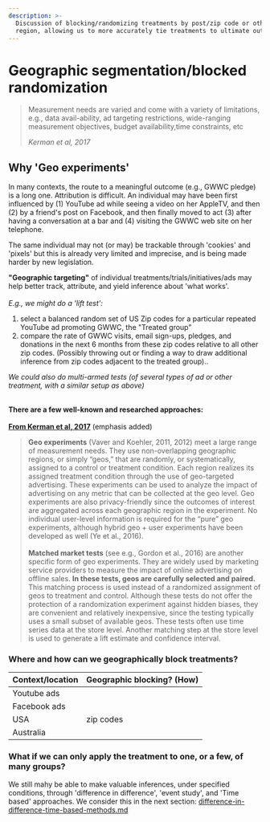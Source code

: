 ```yaml
---
description: >-
  Discussion of blocking/randomizing treatments by post/zip code or other
  region, allowing us to more accurately tie treatments to ultimate outcomes
---
```


# Geographic segmentation/blocked randomization

> Measurement needs are varied and come with a variety of limitations, e.g., data avail-ability, ad targeting restrictions, wide-ranging measurement objectives, budget availability,time constraints, etc
>
> _Kerman et al, 2017_

## Why 'Geo experiments'

In many contexts, the route to a meaningful outcome (e.g., GWWC pledge) is a long one. Attribution is difficult. An individual may have been first influenced by (1) YouTube ad while seeing a video on her AppleTV, and then (2) by a friend's post on Facebook, and then finally moved to act (3) after having a conversation at a bar and (4) visiting the GWWC web site on her telephone.

The same individual may not (or may) be trackable through 'cookies' and 'pixels' but this is already very limited and imprecise, and is being made harder by new legislation.

**"Geographic targeting"** of individual treatments/trials/initiatives/ads may help better track, attribute, and yield inference about 'what works'.\
\
_E.g., we might do a 'lift test':_

1. select a balanced random set of US Zip codes for a particular repeated YouTube ad promoting GWWC, the "Treated group"
2. compare the rate of GWWC visits, email sign-ups, pledges, and donations in the next 6 months from these zip codes relative to all other zip codes. (Possibly throwing out or finding a way to draw additional inference from zip codes adjacent to the treated group)..

_We could also do multi-armed tests (of several types of ad or other treatment, with a similar setup as above)_

\
**There are a few well-known and researched approaches:**\
\
[**From Kerman et al, 2017**](https://pub-tools-public-publication-data.storage.googleapis.com/pdf/45950.pdf)  (emphasis added)

> **Geo experiments** (Vaver and Koehler, 2011, 2012) meet a large range of measurement needs. They use non-overlapping geographic regions, or simply “geos,” that are randomly, or systematically, assigned to a control or treatment condition. Each region realizes its assigned treatment condition through the use of geo-targeted advertising. These experiments can be used to analyze the impact of advertising on any metric that can be collected at the geo level. Geo experiments are also privacy-friendly since the outcomes of interest are aggregated across each geographic region in the experiment. No individual user-level information is required for the “pure” geo experiments, although hybrid geo + user experiments have been developed as well (Ye et al., 2016).\
> \
> **Matched market tests** (see e.g., Gordon et al., 2016) are another specific form of geo experiments. They are widely used by marketing service providers to measure the impact of online advertising on offline sales. **In these tests, geos are carefully selected and paired.** This matching process is used instead of a randomized assignment of geos to treatment and control. Although these tests do not offer the protection of a randomization experiment against hidden biases, they are convenient and relatively inexpensive, since the testing typically uses a small subset of available geos. These tests often use time series data at the store level. Another matching step at the store level is used to generate a lift estimate and confidence interval.

### Where and how can we geographically block treatments?

| Context/location | Geographic blocking? (How) |
| ---------------- | -------------------------- |
| Youtube ads      |                            |
| Facebook ads     |                            |
| USA              | zip codes                  |
| Australia        |                            |

### **What if we can only apply the treatment to one, or a few, of many groups?**

We still mahy be able to make valuable inferences, under specified conditions, through 'difference in difference', 'event study', and 'Time based' approaches. We consider this in the next section: [difference-in-difference-time-based-methods.md](difference-in-difference-time-based-methods.md "mention")
